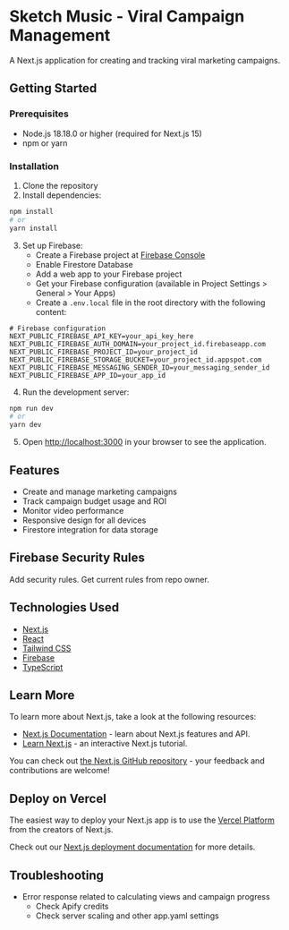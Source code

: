 # Sketch Music - Viral Campaign Management

A Next.js application for creating and tracking viral marketing campaigns.

## Getting Started

### Prerequisites

- Node.js 18.18.0 or higher (required for Next.js 15)
- npm or yarn

### Installation

1. Clone the repository
2. Install dependencies:

```bash
npm install
# or
yarn install
```

3. Set up Firebase:
   - Create a Firebase project at [Firebase Console](https://console.firebase.google.com/)
   - Enable Firestore Database
   - Add a web app to your Firebase project
   - Get your Firebase configuration (available in Project Settings > General > Your Apps)
   - Create a `.env.local` file in the root directory with the following content:

```
# Firebase configuration
NEXT_PUBLIC_FIREBASE_API_KEY=your_api_key_here
NEXT_PUBLIC_FIREBASE_AUTH_DOMAIN=your_project_id.firebaseapp.com
NEXT_PUBLIC_FIREBASE_PROJECT_ID=your_project_id
NEXT_PUBLIC_FIREBASE_STORAGE_BUCKET=your_project_id.appspot.com
NEXT_PUBLIC_FIREBASE_MESSAGING_SENDER_ID=your_messaging_sender_id
NEXT_PUBLIC_FIREBASE_APP_ID=your_app_id
```

4. Run the development server:

```bash
npm run dev
# or
yarn dev
```

5. Open [http://localhost:3000](http://localhost:3000) in your browser to see the application.

## Features

- Create and manage marketing campaigns
- Track campaign budget usage and ROI
- Monitor video performance
- Responsive design for all devices
- Firestore integration for data storage

## Firebase Security Rules
Add security rules. Get current rules from repo owner. 

## Technologies Used

- [Next.js](https://nextjs.org/)
- [React](https://reactjs.org/)
- [Tailwind CSS](https://tailwindcss.com/)
- [Firebase](https://firebase.google.com/)
- [TypeScript](https://www.typescriptlang.org/)

## Learn More

To learn more about Next.js, take a look at the following resources:

- [Next.js Documentation](https://nextjs.org/docs) - learn about Next.js features and API.
- [Learn Next.js](https://nextjs.org/learn) - an interactive Next.js tutorial.

You can check out [the Next.js GitHub repository](https://github.com/vercel/next.js) - your feedback and contributions are welcome!

## Deploy on Vercel

The easiest way to deploy your Next.js app is to use the [Vercel Platform](https://vercel.com/new?utm_medium=default-template&filter=next.js&utm_source=create-next-app&utm_campaign=create-next-app-readme) from the creators of Next.js.

Check out our [Next.js deployment documentation](https://nextjs.org/docs/app/building-your-application/deploying) for more details.

## Troubleshooting
- Error response related to calculating views and campaign progress
   - Check Apify credits
   - Check server scaling and other app.yaml settings
